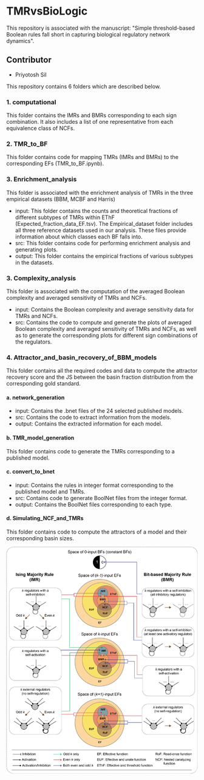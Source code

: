 # TMRvsBioLogic
This repository is associated with the manuscript: "Simple threshold-based Boolean rules fall short in capturing biological regulatory network dynamics".
## Contributor
- Priyotosh Sil


This repository contains 6 folders which are described below.

### 1. computational 
This folder contains the IMRs and BMRs corresponding to each sign combination. It also includes a list of one representative from each equivalence class of NCFs.

### 2. TMR_to_BF
This folder contains code for mapping TMRs (IMRs and BMRs) to the corresponding EFs (TMR_to_BF.ipynb).

### 3. Enrichment_analysis
This folder is associated with the enrichment analysis of TMRs in the three empirical datasets (BBM, MCBF and Harris)
- input: This folder contains the counts and theoretical fractions of different subtypes of TMRs within EThF (Expected_fraction_data_EF.tsv). The Empirical_dataset folder includes all three reference datasets used in our analysis. These files provide information about which classes each BF falls into.
- src: This folder contains code for performing enrichment analysis and generating plots.
- output: This folder contains the empirical fractions of various subtypes in the datasets.

### 3. Complexity_analysis
This folder is associated with the computation of the averaged Boolean complexity and averaged sensitivity of TMRs and NCFs.
- input: Contains the Boolean complexity and average sensitivity data for TMRs and NCFs.
- src: Contains the code to compute and generate the plots of averaged Boolean complexity and averaged sensitivity of TMRs and NCFs, as well as to generate the corresponding plots for different sign combinations of the regulators.

### 4. Attractor_and_basin_recovery_of_BBM_models
This folder contains all the required codes and data to compute the attractor recovery score and the JS between the basin fraction distribution from the corresponding gold standard.
#### a. network_generation
- input: Contains the .bnet files of the 24 selected published models.
- src: Contains the code to extract information from the models.
- output: Contains the extracted information for each model.

#### b. TMR_model_generation
This folder contains code to generate the TMRs corresponding to a published model.

#### c. convert_to_bnet
- input: Contains the rules in integer format corresponding to the published model and TMRs.
- src: Contains code to generate BoolNet files from the integer format.
- output: Contains the BoolNet files corresponding to each type.

#### d. Simulating_NCF_and_TMRs
This folder contains code to compute the attractors of a model and their corresponding basin sizes.


<img src="schematic_fig_1_main.png">
